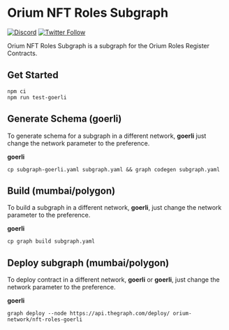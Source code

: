 # Orium NFT Roles Subgraph

[![Discord](https://img.shields.io/discord/1009147970832322632?label=discord&logo=discord&logoColor=white)](https://discord.gg/NaNTgPK5rx)
[![Twitter Follow](https://img.shields.io/twitter/follow/oriumnetwork?label=Follow&style=social)](https://twitter.com/OriumNetwork)

Orium NFT Roles Subgraph is a subgraph for the Orium Roles Register Contracts.

## Get Started

```shell
npm ci
npm run test-goerli
```

## Generate Schema (goerli)

To generate schema for a subgraph in a different network, **goerli** just change the network parameter to the preference.

**goerli**

```shell
cp subgraph-goerli.yaml subgraph.yaml && graph codegen subgraph.yaml
```

## Build (mumbai/polygon)

To build a subgraph in a different network, **goerli**, just change the network parameter to the preference.

**goerli**

```shell
cp graph build subgraph.yaml
```

## Deploy subgraph (mumbai/polygon)

To deploy contract in a different network, **goerli** or **goerli**, just change the network parameter to the preference.

**goerli**

```shell
graph deploy --node https://api.thegraph.com/deploy/ orium-network/nft-roles-goerli
```